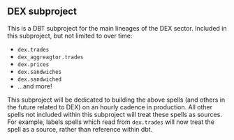 ## DEX subproject

This is a DBT subproject for the main lineages of the DEX sector. Included in this subproject, but not limited to over time:
- `dex.trades`
- `dex_aggreagtor.trades`
- `dex.prices`
- `dex.sandwiches`
- `dex.sandwiched`
- ...and more!

This subproject will be dedicated to building the above spells (and others in the future related to DEX) on an hourly cadence in production. All other spells not included within this subproject will treat these spells as sources. For example, labels spells which read from `dex.trades` will now treat the spell as a source, rather than reference within dbt.



